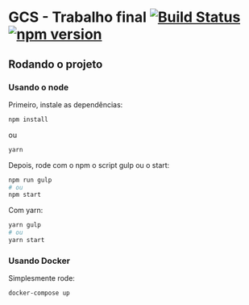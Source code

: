 # GCS - Trabalho final [![Build Status](https://travis-ci.org/gabrielsclimaco/GCS.svg?branch=master)](https://travis-ci.org/gabrielsclimaco/GCS) [![npm version](https://badge.fury.io/js/gcs-trabalho-final.svg)](https://badge.fury.io/js/gcs-trabalho-final)

## Rodando o projeto

### Usando o node

Primeiro, instale as dependências:

```sh
npm install
```

ou

```sh
yarn
```

Depois, rode com o npm o script gulp ou o start:

```sh
npm run gulp
# ou
npm start
```

Com yarn:

```sh
yarn gulp
# ou
yarn start
```

### Usando Docker

Simplesmente rode:

```sh
docker-compose up
```
